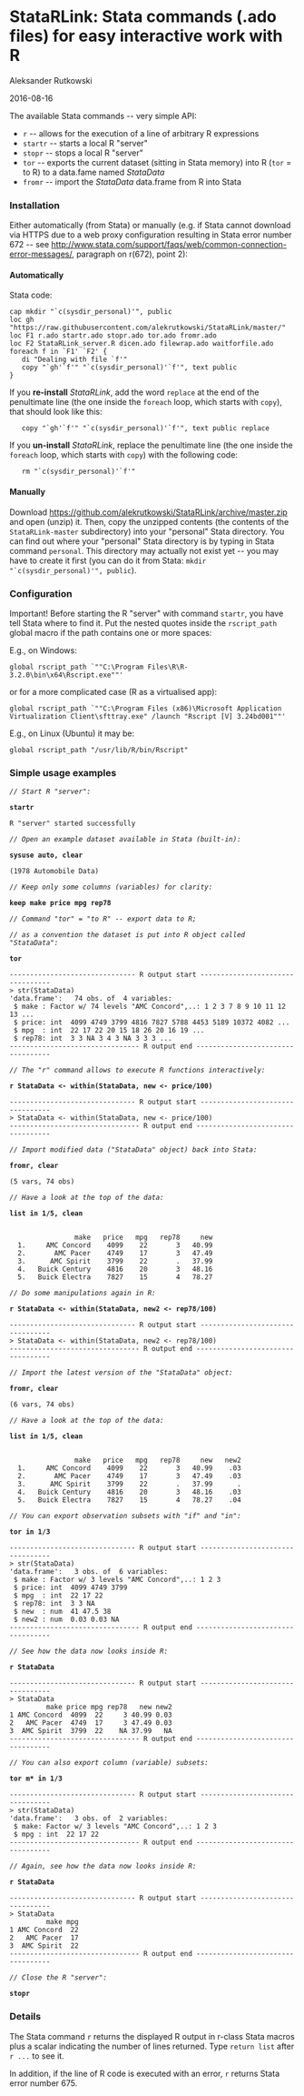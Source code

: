 StataRLink: Stata commands (.ado files) for easy interactive work with R
================
Aleksander Rutkowski

2016-08-16

The available Stata commands -- very simple API:

- `r` -- allows for the execution of a line of arbitrary R expressions
- `startr` -- starts a local R "server"
- `stopr` -- stops a local R "server"
- `tor` -- exports the current dataset (sitting in Stata memory) into R (`tor` = to R) to a data.fame named *StataData*
- `fromr` -- import the *StataData* data.frame from R into Stata

### Installation

Either automatically (from Stata) or manually (e.g. if Stata cannot download via HTTPS
due to a web proxy configuration resulting in Stata error number 672 -- see
<http://www.stata.com/support/faqs/web/common-connection-error-messages/>,
paragraph on r(672), point 2):

#### Automatically

Stata code:

```
cap mkdir "`c(sysdir_personal)'", public
loc gh "https://raw.githubusercontent.com/alekrutkowski/StataRLink/master/"
loc F1 r.ado startr.ado stopr.ado tor.ado fromr.ado
loc F2 StataRLink_server.R dicen.ado filewrap.ado waitforfile.ado
foreach f in `F1' `F2' {
   di "Dealing with file `f'"
   copy "`gh'`f'" "`c(sysdir_personal)'`f'", text public
}
```

If you **re-install** *StataRLink*, add the word `replace` at the end of the
penultimate line (the one inside the `foreach` loop,
which starts with `copy`), that should look like this:

```
   copy "`gh'`f'" "`c(sysdir_personal)'`f'", text public replace
```

If you **un-install** *StataRLink*, replace the
penultimate line (the one inside the `foreach` loop,
which starts with `copy`) with the following code:

```
   rm "`c(sysdir_personal)'`f'"
```

#### Manually

Download <https://github.com/alekrutkowski/StataRLink/archive/master.zip>
and open (unzip) it. Then, copy the unzipped contents
(the contents of the `StataRLink-master` subdirectory) into your "personal"
Stata directory. You can find out where your "personal" Stata directory is by
typing in Stata command `personal`. This directory may actually not exist yet --
you may have to create it first (you can do it from Stata:
``mkdir "`c(sysdir_personal)'", public``).

### Configuration

Important! Before starting the R "server" with command `startr`,
you have tell Stata where to find it. Put the nested quotes
inside the `rscript_path` global macro if the path contains
one or more spaces:

E.g., on Windows:

```
global rscript_path `""C:\Program Files\R\R-3.2.0\bin\x64\Rscript.exe""'
```

or for a more complicated case (R as a virtualised app):

```
global rscript_path `""C:\Program Files (x86)\Microsoft Application Virtualization Client\sfttray.exe" /launch "Rscript [V] 3.24bd001""'
```

E.g., on Linux (Ubuntu) it may be:

```
global rscript_path "/usr/lib/R/bin/Rscript"
```

### Simple usage examples

*`// Start R "server":`*

**`startr`**

```
R "server" started successfully
```

*`// Open an example dataset available in Stata (built-in):`*

**`sysuse auto, clear`**

```
(1978 Automobile Data)
```

*`// Keep only some columns (variables) for clarity:`*

**`keep make price mpg rep78`**

*`// Command "tor" = "to R" -- export data to R;`*

*`// as a convention the dataset is put into R object called "StataData":`*

**`tor`**

```
------------------------------- R output start ---------------------------------
> str(StataData)
'data.frame':   74 obs. of  4 variables:
 $ make : Factor w/ 74 levels "AMC Concord",..: 1 2 3 7 8 9 10 11 12 13 ...
 $ price: int  4099 4749 3799 4816 7827 5788 4453 5189 10372 4082 ...
 $ mpg  : int  22 17 22 20 15 18 26 20 16 19 ...
 $ rep78: int  3 3 NA 3 4 3 NA 3 3 3 ...
-------------------------------- R output end ----------------------------------
```

*`// The "r" command allows to execute R functions interactively:`*

**`r StataData <- within(StataData, new <- price/100)`**

```
------------------------------- R output start ---------------------------------
> StataData <- within(StataData, new <- price/100)
-------------------------------- R output end ----------------------------------
```

*`// Import modified data ("StataData" object) back into Stata:`*

**`fromr, clear`**

```
(5 vars, 74 obs)
```

*`// Have a look at the top of the data:`*

**`list in 1/5, clean`**

```

                make   price   mpg   rep78     new  
  1.     AMC Concord    4099    22       3   40.99  
  2.       AMC Pacer    4749    17       3   47.49  
  3.      AMC Spirit    3799    22       .   37.99  
  4.   Buick Century    4816    20       3   48.16  
  5.   Buick Electra    7827    15       4   78.27  
```

*`// Do some manipulations again in R:`*

**`r StataData <- within(StataData, new2 <- rep78/100)`**

```
------------------------------- R output start ---------------------------------
> StataData <- within(StataData, new2 <- rep78/100)
-------------------------------- R output end ----------------------------------
```

*`// Import the latest version of the "StataData" object:`*

**`fromr, clear`**

```
(6 vars, 74 obs)
```

*`// Have a look at the top of the data:`*

**`list in 1/5, clean`**

```

                make   price   mpg   rep78     new   new2  
  1.     AMC Concord    4099    22       3   40.99    .03  
  2.       AMC Pacer    4749    17       3   47.49    .03  
  3.      AMC Spirit    3799    22       .   37.99      .  
  4.   Buick Century    4816    20       3   48.16    .03  
  5.   Buick Electra    7827    15       4   78.27    .04  
```

*`// You can export observation subsets with "if" and "in":`*

**`tor in 1/3`**

```
------------------------------- R output start ---------------------------------
> str(StataData)
'data.frame':   3 obs. of  6 variables:
 $ make : Factor w/ 3 levels "AMC Concord",..: 1 2 3
 $ price: int  4099 4749 3799
 $ mpg  : int  22 17 22
 $ rep78: int  3 3 NA
 $ new  : num  41 47.5 38
 $ new2 : num  0.03 0.03 NA
-------------------------------- R output end ----------------------------------
```

*`// See how the data now looks inside R:`*

**`r StataData`**

```
------------------------------- R output start ---------------------------------
> StataData
         make price mpg rep78   new new2
1 AMC Concord  4099  22     3 40.99 0.03
2   AMC Pacer  4749  17     3 47.49 0.03
3  AMC Spirit  3799  22    NA 37.99   NA
-------------------------------- R output end ----------------------------------
```

*`// You can also export column (variable) subsets:`*

**`tor m* in 1/3`**

```
------------------------------- R output start ---------------------------------
> str(StataData)
'data.frame':   3 obs. of  2 variables:
 $ make: Factor w/ 3 levels "AMC Concord",..: 1 2 3
 $ mpg : int  22 17 22
-------------------------------- R output end ----------------------------------
```

*`// Again, see how the data now looks inside R:`*

**`r StataData`**

```
------------------------------- R output start ---------------------------------
> StataData
         make mpg
1 AMC Concord  22
2   AMC Pacer  17
3  AMC Spirit  22
-------------------------------- R output end ----------------------------------
```

*`// Close the R "server":`*

**`stopr`**

### Details

The Stata command `r` returns the displayed R output in r-class Stata macros
plus a scalar indicating the number of lines returned. Type `return list`
after `r ...` to see it.

In addition, if the line of R code is executed with an error, `r` returns Stata error
number 675.
